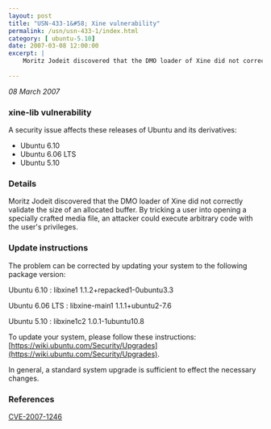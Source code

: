 ```yaml
---
layout: post
title: "USN-433-1&#58; Xine vulnerability"
permalink: /usn/usn-433-1/index.html
category: [ ubuntu-5.10]
date: 2007-03-08 12:00:00
excerpt: |
    Moritz Jodeit discovered that the DMO loader of Xine did not correctly  validate the size of an allocated buffer.  By tricking a user into  opening a specially crafted media file, an attacker could execute  arbitrary code with the user&#39;s privileges.
    
--- 
```

 
 

*08 March 2007*

### xine-lib vulnerability

A security issue affects these releases of Ubuntu and its derivatives:

* Ubuntu 6.10
* Ubuntu 6.06 LTS
* Ubuntu 5.10

### Details

Moritz Jodeit discovered that the DMO loader of Xine did not correctly validate the size of an allocated buffer. By tricking a user into opening a specially crafted media file, an attacker could execute arbitrary code with the user&#39;s privileges.

### Update instructions

The problem can be corrected by updating your system to the following package version:

Ubuntu 6.10
 : libxine1 <span>1.1.2+repacked1-0ubuntu3.3</span>

Ubuntu 6.06 LTS
 : libxine-main1 <span>1.1.1+ubuntu2-7.6</span>

Ubuntu 5.10
 : libxine1c2 <span>1.0.1-1ubuntu10.8</span>

To update your system, please follow these instructions: [https://wiki.ubuntu.com/Security/Upgrades](https://wiki.ubuntu.com/Security/Upgrades).

In general, a standard system upgrade is sufficient to effect the necessary changes.

### References

 
 [CVE-2007-1246](http://people.ubuntu.com/~ubuntu-security/cve/CVE-2007-1246)
 

